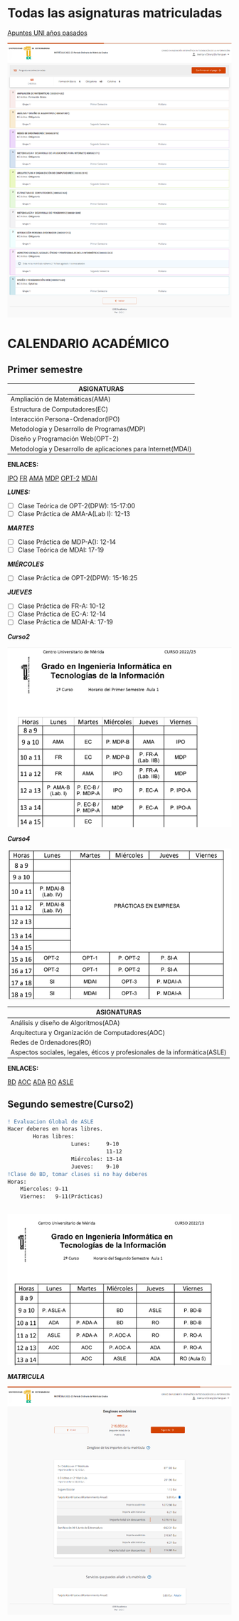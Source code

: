 # Todas las asignaturas matriculadas

[Apuntes UNI años pasados](https://unexes-my.sharepoint.com/:f:/g/personal/aelanang_alumnos_unex_es/EkxouImL7VtChjCdSGE1848BwjXmjv9VyUk5IAuBBsAfgQ)


![asignaturasMatriculadas](../../../../images/asignaturasmatriculadas.png)

# CALENDARIO ACADÉMICO

## Primer semestre
 

| ASIGNATURAS                                                  |
|--------------------------------------------------------------|
| Ampliación de Matemáticas(AMA)                               |
| Estructura de Computadores(EC)                               |
| Interacción Persona-Ordenador(IPO)                           |
| Metodología y Desarrollo de Programas(MDP)                   |
| Diseño y Programación Web(OPT-2)                             |
| Metodología y Desarrollo de aplicaciones para Internet(MDAI) |

**ENLACES:**

[IPO](https://www.unex.es/conoce-la-uex/centros/cum/titulaciones/info/asignatura?id=1514&id_asig=501312)
[FR](https://www.unex.es/conoce-la-uex/centros/cum/titulaciones/info/asignatura?id=1514&id_asig=501426)
[AMA](https://www.unex.es/conoce-la-uex/centros/cum/titulaciones/info/asignatura?id=1514&id_asig=501432)
[MDP](https://www.unex.es/conoce-la-uex/centros/cum/titulaciones/info/asignatura?id=1590&id_asig=501309)
[OPT-2](https://www.unex.es/conoce-la-uex/centros/cum/titulaciones/info/asignatura?&id=1514&id_asig=501460)
[MDAI](https://www.ºunex.es/conoce-la-uex/centros/cum/titulaciones/info/asignatura?id=1514&id_asig=502371)


***LUNES:***
- [ ]  Clase Teórica de OPT-2(DPW): 15-17:00
- [ ]  Clase Práctica de AMA-A(Lab I): 12-13

***MARTES***
- [ ]  Clase Práctica de MDP-A(): 12-14
- [ ]  Clase Teórica de MDAI: 17-19

***MIÉRCOLES***
- [ ]  Clase Práctica de OPT-2(DPW): 15-16:25

***JUEVES***
- [ ]  Clase Práctica de FR-A: 10-12
- [ ]  Clase Práctica de EC-A: 12-14
- [ ]  Clase Práctica de MDAI-A: 17-19 

***Curso2***


![asignaturasMatriculadas](../../../../images/calendario.png)

***Curso4***

![asignaturasMatriculadas](../../../../images/calendario2.png)

| ASIGNATURAS                                                                |
|----------------------------------------------------------------------------|
| Análisis y diseño de Algoritmos(ADA)                                       |
| Arquitectura y Organización de Computadores(AOC)                           |
| Redes de Ordenadores(RO)                                                   |
| Aspectos sociales, legales, éticos y profesionales de la informática(ASLE) |

**ENLACES:**

[BD](https://www.unex.es/conoce-la-uex/centros/cum/titulaciones/info/asignatura?id=1590&id_asig=501437)
[AOC](https://www.unex.es/conoce-la-uex/centros/cum/titulaciones/info/asignatura?id=1590&id_asig=502370)
[ADA](https://www.unex.es/conoce-la-uex/centros/cum/titulaciones/info/asignatura?id=1590&id_asig=501307)
[RO](https://www.unex.es/conoce-la-uex/centros/cum/titulaciones/info/asignatura?id=1514&id_asig=502375)
[ASLE](https://www.unex.es/conoce-la-uex/centros/cum/titulaciones/info/asignatura?id=1590&id_asig=502363)

## Segundo semestre(Curso2)

````diff
! Evaluacion Global de ASLE
Hacer deberes en horas libres.
        Horas libres:
                    Lunes:     9-10
                               11-12
                    Miércoles: 13-14    
                    Jueves:    9-10
!Clase de BD, tomar clases si no hay deberes  
Horas: 
    Miercoles: 9-11
    Viernes:   9-11(Prácticas)
  
````

![asignaturasMatriculadas](../../../../images/calendario1.png)

***MATRICULA***

![MATRICULA](../../../../images/matricula.png)
